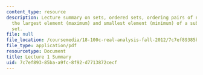 ```yaml
---
content_type: resource
description: Lecture summary on sets, ordered sets, ordering pairs of numbers, and
  the largest element (maximum) and smallest element (minimum) of a subset of an ordered
  set.
file: null
file_location: /coursemedia/18-100c-real-analysis-fall-2012/7c7ef89385baa9fc8f92d7713872cecf_MIT18_100CF12_l1sum.pdf
file_type: application/pdf
resourcetype: Document
title: Lecture 1 Summary
uid: 7c7ef893-85ba-a9fc-8f92-d7713872cecf
---
```

